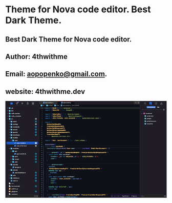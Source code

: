 # Theme for Nova code editor. Best Dark Theme.

## Best Dark Theme for Nova code editor.

## Author: 4thwithme

## Email: aopopenko@gmail.com.

## website: 4thwithme.dev

![example](./Images/extension/example.png)
